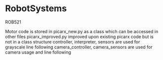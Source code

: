 # RobotSystems
ROB521

Motor code is stored in picarx_new.py as a class which can be accessed in other files
picarx_improved.py improved upon existing picarx code but is not in a class structure
controller, interpreter, sensors are used for grayscale line following
camera_controller, camera_sensors are used for camera usage and line following